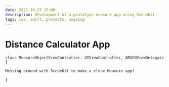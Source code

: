 ```yaml
---
date: 2021-10-27 15:00
description: Development of a prototype measure app using SceneKit
tags: ios, swift, projects, ongoing
---
```

# Distance Calculator App

```
class MeasureObjectViewController: UIViewController, ARSCNViewDelegate {
```

    Messing around with SceneKit to make a clone Measure app!

```
}
```
